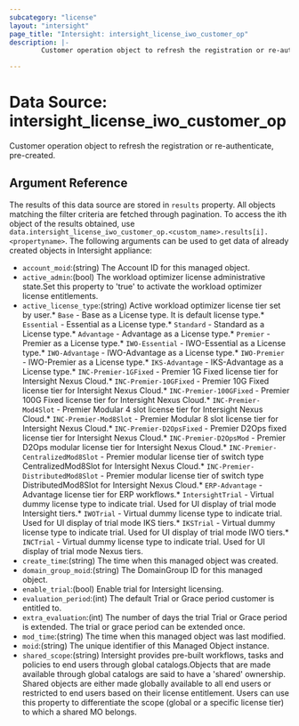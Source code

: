 ```yaml
---
subcategory: "license"
layout: "intersight"
page_title: "Intersight: intersight_license_iwo_customer_op"
description: |-
        Customer operation object to refresh the registration or re-authenticate, pre-created.

---
```


# Data Source: intersight_license_iwo_customer_op
Customer operation object to refresh the registration or re-authenticate, pre-created.
## Argument Reference
The results of this data source are stored in `results` property.
All objects matching the filter criteria are fetched through pagination.
To access the ith object of the results obtained, use `data.intersight_license_iwo_customer_op.<custom_name>.results[i].<propertyname>`.
The following arguments can be used to get data of already created objects in Intersight appliance:
* `account_moid`:(string) The Account ID for this managed object. 
* `active_admin`:(bool) The workload optimizer license administrative state.Set this property to 'true' to activate the workload optimizer license entitlements. 
* `active_license_type`:(string) Active workload optimizer license tier set by user.* `Base` - Base as a License type. It is default license type.* `Essential` - Essential as a License type.* `Standard` - Standard as a License type.* `Advantage` - Advantage as a License type.* `Premier` - Premier as a License type.* `IWO-Essential` - IWO-Essential as a License type.* `IWO-Advantage` - IWO-Advantage as a License type.* `IWO-Premier` - IWO-Premier as a License type.* `IKS-Advantage` - IKS-Advantage as a License type.* `INC-Premier-1GFixed` - Premier 1G Fixed license tier for Intersight Nexus Cloud.* `INC-Premier-10GFixed` - Premier 10G Fixed license tier for Intersight Nexus Cloud.* `INC-Premier-100GFixed` - Premier 100G Fixed license tier for Intersight Nexus Cloud.* `INC-Premier-Mod4Slot` - Premier Modular 4 slot license tier for Intersight Nexus Cloud.* `INC-Premier-Mod8Slot` - Premier Modular 8 slot license tier for Intersight Nexus Cloud.* `INC-Premier-D2OpsFixed` - Premier D2Ops fixed license tier for Intersight Nexus Cloud.* `INC-Premier-D2OpsMod` - Premier D2Ops modular license tier for Intersight Nexus Cloud.* `INC-Premier-CentralizedMod8Slot` - Premier modular license tier of switch type CentralizedMod8Slot for Intersight Nexus Cloud.* `INC-Premier-DistributedMod8Slot` - Premier modular license tier of switch type DistributedMod8Slot for Intersight Nexus Cloud.* `ERP-Advantage` - Advantage license tier for ERP workflows.* `IntersightTrial` - Virtual dummy license type to indicate trial. Used for UI display of trial mode Intersight tiers.* `IWOTrial` - Virtual dummy license type to indicate trial. Used for UI display of trial mode IKS tiers.* `IKSTrial` - Virtual dummy license type to indicate trial. Used for UI display of trial mode IWO tiers.* `INCTrial` - Virtual dummy license type to indicate trial. Used for UI display of trial mode Nexus tiers. 
* `create_time`:(string) The time when this managed object was created. 
* `domain_group_moid`:(string) The DomainGroup ID for this managed object. 
* `enable_trial`:(bool) Enable trial for Intersight licensing. 
* `evaluation_period`:(int) The default Trial or Grace period customer is entitled to. 
* `extra_evaluation`:(int) The number of days the trial Trial or Grace period is extended. The trial or grace period can be extended once. 
* `mod_time`:(string) The time when this managed object was last modified. 
* `moid`:(string) The unique identifier of this Managed Object instance. 
* `shared_scope`:(string) Intersight provides pre-built workflows, tasks and policies to end users through global catalogs.Objects that are made available through global catalogs are said to have a 'shared' ownership. Shared objects are either made globally available to all end users or restricted to end users based on their license entitlement. Users can use this property to differentiate the scope (global or a specific license tier) to which a shared MO belongs. 
 
